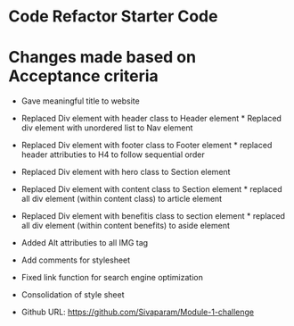 # Code Refactor Starter Code

# Changes made based on Acceptance criteria
* Gave meaningful title to website
* Replaced Div element with header class to Header element
        * Replaced div element with unordered list to Nav element
* Replaced Div element with footer class to Footer element
        * replaced header attributies to H4 to follow sequential order
* Replaced Div element with hero class to Section element
* Replaced Div element with content class to Section element
        * replaced all div element (within content class) to article element 
* Replaced Div element with benefitis class to section element
        * replaced all div element (within content benefits) to aside element 
* Added Alt attributies to all IMG tag


* Add comments for stylesheet 

* Fixed link function for search engine optimization 

* Consolidation of style sheet

* Github URL: https://github.com/Sivaparam/Module-1-challenge